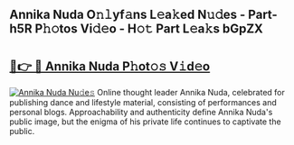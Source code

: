 ## Annika Nuda O𝚗𝚕yf𝚊ns L𝚎a𝚔ed N𝚞𝚍es - Part-h5R P𝚑𝚘tos Vi𝚍𝚎o - H𝚘𝚝 Part L𝚎a𝚔s bGpZX

# <h2><a href="http://kf7rhjp.oniu.top/?m=Annika+Nuda">🔗👉 🔴 Annika Nuda P𝚑ot𝚘𝚜 V𝚒d𝚎o</a></h2>

[![Annika Nuda Nu𝚍e𝚜](https://i.imgur.com/0qMVB7G.gif)](http://kf7rhjp.oniu.top/?m=Annika+Nuda)
Online thought leader Annika Nuda, celebrated for publishing dance and lifestyle material, consisting of performances and personal blogs. Approachability and authenticity define Annika Nuda's public image, but the enigma of his private life continues to captivate the public.  
